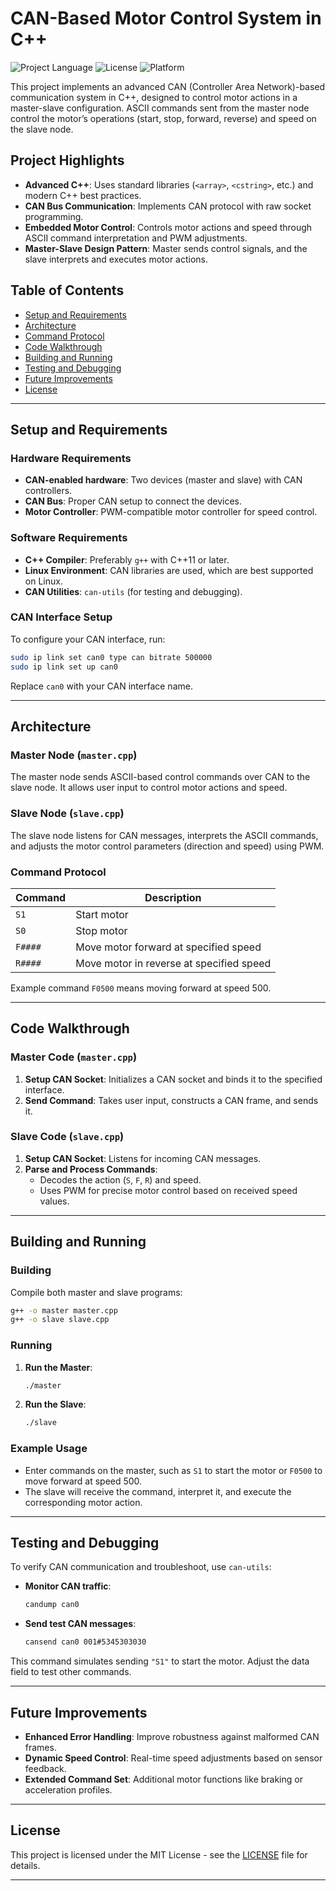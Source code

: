 # CAN-Based Motor Control System in C++

![Project Language](https://img.shields.io/badge/Language-C++-blue)
![License](https://img.shields.io/badge/License-MIT-green)
![Platform](https://img.shields.io/badge/Platform-Linux-orange)

This project implements an advanced CAN (Controller Area Network)-based communication system in C++, designed to control motor actions in a master-slave configuration. ASCII commands sent from the master node control the motor’s operations (start, stop, forward, reverse) and speed on the slave node.

## Project Highlights

- **Advanced C++**: Uses standard libraries (`<array>`, `<cstring>`, etc.) and modern C++ best practices.
- **CAN Bus Communication**: Implements CAN protocol with raw socket programming.
- **Embedded Motor Control**: Controls motor actions and speed through ASCII command interpretation and PWM adjustments.
- **Master-Slave Design Pattern**: Master sends control signals, and the slave interprets and executes motor actions.

## Table of Contents

- [Setup and Requirements](#setup-and-requirements)
- [Architecture](#architecture)
- [Command Protocol](#command-protocol)
- [Code Walkthrough](#code-walkthrough)
- [Building and Running](#building-and-running)
- [Testing and Debugging](#testing-and-debugging)
- [Future Improvements](#future-improvements)
- [License](#license)

---

## Setup and Requirements

### Hardware Requirements
- **CAN-enabled hardware**: Two devices (master and slave) with CAN controllers.
- **CAN Bus**: Proper CAN setup to connect the devices.
- **Motor Controller**: PWM-compatible motor controller for speed control.

### Software Requirements
- **C++ Compiler**: Preferably `g++` with C++11 or later.
- **Linux Environment**: CAN libraries are used, which are best supported on Linux.
- **CAN Utilities**: `can-utils` (for testing and debugging).

### CAN Interface Setup
To configure your CAN interface, run:

```bash
sudo ip link set can0 type can bitrate 500000
sudo ip link set up can0
```

Replace `can0` with your CAN interface name.

---

## Architecture

### Master Node (`master.cpp`)

The master node sends ASCII-based control commands over CAN to the slave node. It allows user input to control motor actions and speed.

### Slave Node (`slave.cpp`)

The slave node listens for CAN messages, interprets the ASCII commands, and adjusts the motor control parameters (direction and speed) using PWM.

### Command Protocol

| Command  | Description                                |
|----------|--------------------------------------------|
| `S1`     | Start motor                                |
| `S0`     | Stop motor                                 |
| `F####`  | Move motor forward at specified speed      |
| `R####`  | Move motor in reverse at specified speed   |

Example command `F0500` means moving forward at speed 500.

---

## Code Walkthrough

### Master Code (`master.cpp`)

1. **Setup CAN Socket**: Initializes a CAN socket and binds it to the specified interface.
2. **Send Command**: Takes user input, constructs a CAN frame, and sends it.

### Slave Code (`slave.cpp`)

1. **Setup CAN Socket**: Listens for incoming CAN messages.
2. **Parse and Process Commands**:
   - Decodes the action (`S`, `F`, `R`) and speed.
   - Uses PWM for precise motor control based on received speed values.

---

## Building and Running

### Building

Compile both master and slave programs:

```bash
g++ -o master master.cpp
g++ -o slave slave.cpp
```

### Running

1. **Run the Master**:

   ```bash
   ./master
   ```

2. **Run the Slave**:

   ```bash
   ./slave
   ```

### Example Usage

- Enter commands on the master, such as `S1` to start the motor or `F0500` to move forward at speed 500.
- The slave will receive the command, interpret it, and execute the corresponding motor action.

---

## Testing and Debugging

To verify CAN communication and troubleshoot, use `can-utils`:

- **Monitor CAN traffic**:

  ```bash
  candump can0
  ```

- **Send test CAN messages**:

  ```bash
  cansend can0 001#5345303030
  ```

This command simulates sending `"S1"` to start the motor. Adjust the data field to test other commands.

---

## Future Improvements

- **Enhanced Error Handling**: Improve robustness against malformed CAN frames.
- **Dynamic Speed Control**: Real-time speed adjustments based on sensor feedback.
- **Extended Command Set**: Additional motor functions like braking or acceleration profiles.

---

## License

This project is licensed under the MIT License - see the [LICENSE](LICENSE) file for details.

---

